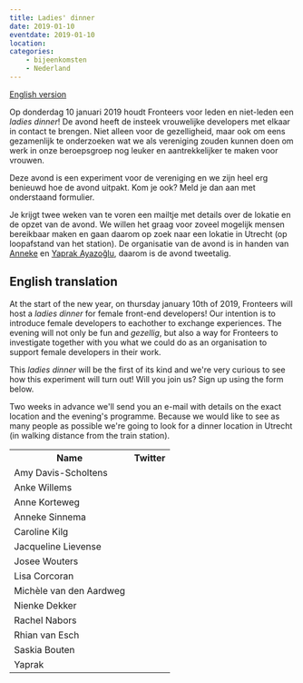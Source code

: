 ```yaml
---
title: Ladies' dinner
date: 2019-01-10
eventdate: 2019-01-10
location:
categories:
    - bijeenkomsten
    - Nederland
---
```


[English version](#english)

Op donderdag 10 januari 2019 houdt Fronteers voor leden en niet-leden een _ladies dinner_! De avond heeft de insteek vrouwelijke developers met elkaar in contact te brengen. Niet alleen voor de gezelligheid, maar ook om eens gezamenlijk te onderzoeken wat we als vereniging zouden kunnen doen om werk in onze beroepsgroep nog leuker en aantrekkelijker te maken voor vrouwen.

Deze avond is een experiment voor de vereniging en we zijn heel erg benieuwd hoe de avond uitpakt. Kom je ook? Meld je dan aan met onderstaand formulier.

Je krijgt twee weken van te voren een mailtje met details over de lokatie en de opzet van de avond. We willen het graag voor zoveel mogelijk mensen bereikbaar maken en gaan daarom op zoek naar een lokatie in Utrecht (op loopafstand van het station). De organisatie van de avond is in handen van [Anneke](https://twitter.com/asinnema) en [Yaprak Ayazoğlu](https://twitter.com/yaprakaya), daarom is de avond tweetalig.

## English translation

At the start of the new year, on thursday january 10th of 2019, Fronteers will host a _ladies dinner_ for female front-end developers!
Our intention is to introduce female developers to eachother to exchange experiences. The evening will not only be fun and _gezellig_, but also a way for Fronteers to investigate together with you what we could do as an organisation to support female developers in their work.

This _ladies dinner_ will be the first of its kind and we're very curious to see how this experiment will turn out! Will you join us? Sign up using the form below.

Two weeks in advance we'll send you an e-mail with details on the exact location and the evening's programme. Because we would like to see as many people as possible we're going to look for a dinner location in Utrecht (in walking distance from the train station).

<table>
<tr>
<th scope="col">Name</th>
<th scope="col">Twitter</th>
</tr>
<tr>
<td>Amy Davis-Scholtens</td>
<td></td>
</tr>
<tr>
<td>Anke Willems</td>
<td></td>
</tr>
<tr>
<td>Anne Korteweg</td>
<td></td>
</tr>
<tr>
<td>Anneke Sinnema</td>
<td></td>
</tr>
<tr>
<td>Caroline Kilg</td>
<td></td>
</tr>
<tr>
<td>Jacqueline Lievense</td>
<td></td>
</tr>
<tr>
<td>Josee Wouters</td>
<td></td>
</tr>
<tr>
<td>Lisa Corcoran</td>
<td></td>
</tr>
<tr>
<td>Michèle van den Aardweg</td>
<td></td>
</tr>
<tr>
<td>Nienke Dekker</td>
<td></td>
</tr>
<tr>
<td>Rachel Nabors</td>
<td></td>
</tr>
<tr>
<td>Rhian van Esch</td>
<td></td>
</tr>
<tr>
<td>Saskia Bouten</td>
<td></td>
</tr>
<tr>
<td>Yaprak</td>
<td></td>
</tr>
</table>
